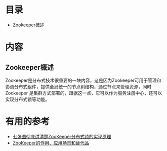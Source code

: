 
# 目录
* [Zookeeper概述](#Zookeeper概述)


# 内容

## Zookeeper概述

   Zookeeper是分布式技术很重要的一块内容，这是因为Zookeeper可用于管理和协调分布式组件，提供全局统一的节点树结构，通过节点来管理资源，同时Zookeeper
   是集群方式部署的，跟据这一点，它可以作为服务注册中心，还可以实现分布式锁等功能。
   
   
# 有用的参考

* [七张图彻底讲清楚ZooKeeper分布式锁的实现原理](https://juejin.im/post/5c01532ef265da61362232ed)
* [ZooKeeper的作用、应用场景和替代品](https://juejin.cn/post/6844904130633269256#heading-9)
